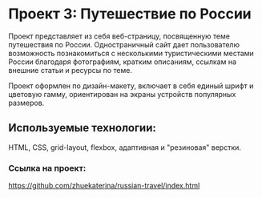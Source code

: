 # Проект 3: Путешествие по России

Проект представляет из себя веб-страницу, посвященную теме путешествия по России. Одностраничный сайт дает пользователю возможность познакомиться с несколькими туристическими местами России благодаря фотографиям, кратким описаниям, ссылкам на внешние статьи и ресурсы по теме.

Проект оформлен по дизайн-макету, включает в себя единый шрифт и цветовую гамму, ориентирован на экраны устройств популярных размеров.

## Используемые технологии: 
HTML, CSS, grid-layout, flexbox, адаптивная и "резиновая" верстки.

### Ссылка на проект: 
https://github.com/zhuekaterina/russian-travel/index.html